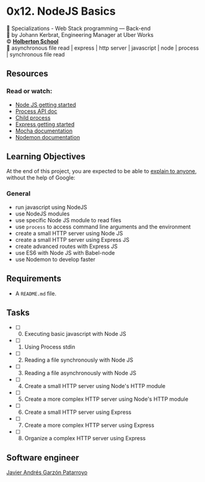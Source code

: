 # 0x12. NodeJS Basics
:open_file_folder: Specializations - Web Stack programming ― Back-end  
:bust_in_silhouette: by Johann Kerbrat, Engineering Manager at Uber Works  
:copyright: **[Holberton School](https://www.holbertonschool.com/)**  
:bookmark: asynchronous file read | express | http server | javascript | node | process | synchronous file read

## Resources
### Read or watch:
* [Node JS getting started](https://nodejs.org/en/docs/guides/getting-started-guide/)
* [Process API doc](https://node.readthedocs.io/en/latest/api/process/)
* [Child process](https://nodejs.org/api/child_process.html)
* [Express getting started](https://expressjs.com/en/starter/installing.html)
* [Mocha documentation](https://mochajs.org/)
* [Nodemon documentation](https://github.com/remy/nodemon#nodemon)

## Learning Objectives
At the end of this project, you are expected to be able to [explain to anyone](https://fs.blog/2012/04/feynman-technique/), without the help of Google:
### General
* run javascript using NodeJS
* use NodeJS modules
* use specific Node JS module to read files
* use ```process``` to access command line arguments and the environment
* create a small HTTP server using Node JS
* create a small HTTP server using Express JS
* create advanced routes with Express JS
* use ES6 with Node JS with Babel-node
* use Nodemon to develop faster

## Requirements
* A ```README.md``` file.

## Tasks
* [ ] 0. Executing basic javascript with Node JS
* [ ] 1. Using Process stdin
* [ ] 2. Reading a file synchronously with Node JS
* [ ] 3. Reading a file asynchronously with Node JS
* [ ] 4. Create a small HTTP server using Node's HTTP module
* [ ] 5. Create a more complex HTTP server using Node's HTTP module
* [ ] 6. Create a small HTTP server using Express
* [ ] 7. Create a more complex HTTP server using Express
* [ ] 8. Organize a complex HTTP server using Express

## Software engineer
[Javier Andrés Garzón Patarroyo](https://www.javierandresgp.com)
